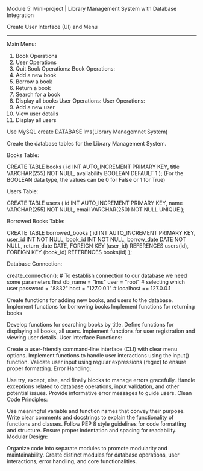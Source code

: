 Module 5: Mini-project | Library Management System with Database Integration

Create User Interface (UI) and Menu
****
Main Menu:
1. Book Operations
2. User Operations
3. Quit
 Book Operations:
Book Operations:
1. Add a new book 
2. Borrow a book 
3. Return a book
4. Search for a book
5. Display all books
 User Operations:
User Operations:
1. Add a new user
2. View user details
3. Display all users


Use MySQL create DATABASE lms(Library Managemnet System)

Create the database tables for the Library Management System.

Books Table:

CREATE TABLE books (
    id INT AUTO_INCREMENT PRIMARY KEY,
    title VARCHAR(255) NOT NULL,
    availability BOOLEAN DEFAULT 1
);
(For the BOOLEAN data type, the values can be  0 for False or 1 for True)

Users Table:

CREATE TABLE users (
    id INT AUTO_INCREMENT PRIMARY KEY,
    name VARCHAR(255) NOT NULL,
    email VARCHAR(250) NOT NULL UNIQUE
);

Borrowed Books Table:

CREATE TABLE borrowed_books (
    id INT AUTO_INCREMENT PRIMARY KEY,
    user_id INT NOT NULL,
    book_id INT NOT NULL,
    borrow_date DATE NOT NULL,
    return_date DATE,
    FOREIGN KEY (user_id) REFERENCES users(id),
    FOREIGN KEY (book_id) REFERENCES books(id)
);

Database Connection:

create_connection():
    # To establish connection to our database we need some parameters first
    db_name = "lms"
    user = "root" # selecting which user
    password = "8832"
    host = "127.0.0.1" # localhost == 127.0.0.1

Create functions for adding new books, and users to the database.
Implement functions for borrowing books
Implement functions for returning books

Develop functions for searching books by title.
Define functions for displaying all books, all users.
Implement functions for user registration and viewing user details.
User Interface Functions:

Create a user-friendly command-line interface (CLI) with clear menu options.
Implement functions to handle user interactions using the input() function.
Validate user input using regular expressions (regex) to ensure proper formatting.
Error Handling:

Use try, except, else, and finally blocks to manage errors gracefully.
Handle exceptions related to database operations, input validation, and other potential issues.
Provide informative error messages to guide users.
Clean Code Principles:

Use meaningful variable and function names that convey their purpose.
Write clear comments and docstrings to explain the functionality of functions and classes.
Follow PEP 8 style guidelines for code formatting and structure.
Ensure proper indentation and spacing for readability.
Modular Design:

Organize code into separate modules to promote modularity and maintainability.
Create distinct modules for database operations, user interactions, error handling, and core functionalities.
